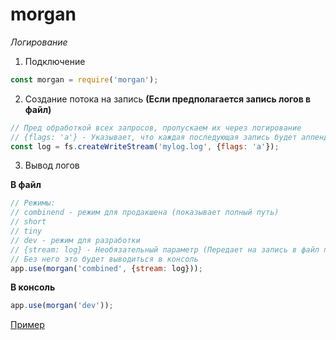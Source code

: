 # morgan

*Логирование*

1. Подключение

```javascript
const morgan = require('morgan');
```

2. Создание потока на запись **(Если предполагается запись логов в файл)**

```javascript
// Пред обработкой всех запросов, пропускаем их через логирование
// {flags: 'a'} - Указывает, что каждая последующая запись будет аппендиться
const log = fs.createWriteStream('mylog.log', {flags: 'a'});
```

3. Вывод логов

**В файл**

```javascript
// Режимы:
// combinend - режим для продакшена (показывает полный путь)
// short
// tiny
// dev - режим для разработки
// {stream: log} - Необязательный параметр (Передает на запись в файл поток записи "log")
// Без него это будет выводиться в консоль
app.use(morgan('combined', {stream: log}));
```

**В консоль**

```javascript
app.use(morgan('dev'));
```

[Пример](./examples/logs/)